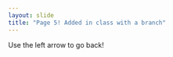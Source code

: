 ```yaml
---
layout: slide
title: "Page 5! Added in class with a branch"
---
```


Use the left arrow to go back!
